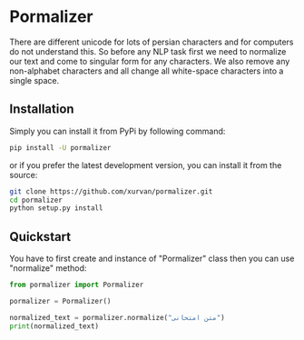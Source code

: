 # Pormalizer

There are different unicode for lots of persian characters and for computers do not understand this. So before any NLP
task first we need to normalize our text and come to singular form for any characters. We also remove any non-alphabet
characters and all change all white-space characters into a single space.

## Installation

Simply you can install it from PyPi by following command:

```bash
pip install -U pormalizer
```

or if you prefer the latest development version, you can install it from the source:

```bash
git clone https://github.com/xurvan/pormalizer.git
cd pormalizer
python setup.py install
```

## Quickstart

You have to first create and instance of "Pormalizer" class then you can use "normalize" method:

```python
from pormalizer import Pormalizer

pormalizer = Pormalizer()

normalized_text = pormalizer.normalize("متن امتحانی")
print(normalized_text)
```